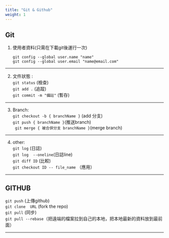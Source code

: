 ```yaml
---  
title: "Git & Github"  
weight: 1
---  
```

## Git
  
1. 使用者資料(只需在下載git後運行一次)  
    ```  
    git config --global user.name "name"  
    git config --global user.email "name@email.com"  
    ```  
***  
2. 文件狀態 :  
 `git status` (檢查)  
 `git add .` (追蹤)  
 `git commit -m "備註"` (暫存)  
***
3. Branch:  
 `git checkout -b { branchName }` (add 分支)   
 `git push { branchName }`(推送branch)  
` git merge { 被合併分支 branchName }`(merge branch)
***  
4. other:  
`git log` (日誌)  
`git log  --oneline`(日誌line)  
`git diff ID` (比較)  
`git checkout ID -- file_name` （應用）  
***
## GITHUB  
 `git push` (上傳github)  
 `git clone  URL` (fork the repo)  
 `git pull` (同步)  
 `git pull --rebase`（把遠端的檔案拉到自己的本地，把本地最新的資料放到最前面）  
***  